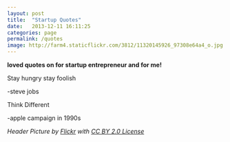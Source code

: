 ```yaml
---
layout: post
title:  "Startup Quotes"
date:   2013-12-11 16:11:25
categories: page
permalink: /quotes
image: http://farm4.staticflickr.com/3812/11320145926_97308e64a4_o.jpg
---
```


**loved quotes on for startup entrepreneur and for me!**



Stay hungry stay foolish

-steve jobs


Think Different

-apple campaign in 1990s

*Header Picture by <a href="http://www.flickr.com/photos/captainjansson/3326302992">Flickr</a> with <a href="http://creativecommons.org/licenses/by/2.0/">CC BY 2.0 License</a>*
